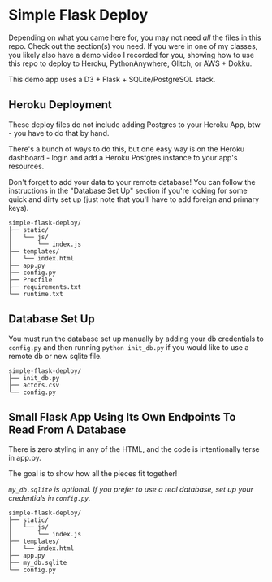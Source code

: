 # Simple Flask Deploy

Depending on what you came here for, you may not need _all_ the files in this repo. Check out the section(s) you need. If you were in one of my classes, you likely also have a demo video I recorded for you, showing how to use this repo to deploy to Heroku, PythonAnywhere, Glitch, or AWS + Dokku.

This demo app uses a D3 + Flask + SQLite/PostgreSQL stack.

## Heroku Deployment

These deploy files do not include adding Postgres to your Heroku App, btw - you have to do that by hand.

There's a bunch of ways to do this, but one easy way is on the Heroku dashboard - login and add a Heroku Postgres instance to your app's resources.

Don't forget to add your data to your remote database! You can follow the instructions in the "Database Set Up" section if you're looking for some quick and dirty set up (just note that you'll have to add foreign and primary keys).

```
simple-flask-deploy/
├── static/
│   └── js/
│       └── index.js
├── templates/
│   └── index.html
├── app.py
├── config.py
├── Procfile
├── requirements.txt
└── runtime.txt
```

## Database Set Up

You must run the database set up manually by adding your db credentials to `config.py` and then running `python init_db.py` if you would like to use a remote db or new sqlite file.

```
simple-flask-deploy/
├── init_db.py
├── actors.csv
└── config.py
```

## Small Flask App Using Its Own Endpoints To Read From A Database

There is zero styling in any of the HTML, and the code is intentionally terse in app.py. 

The goal is to show how all the pieces fit together!

_`my_db.sqlite` is optional. If you prefer to use a real database, set up your credentials in `config.py`._

```
simple-flask-deploy/
├── static/
│   └── js/
│       └── index.js
├── templates/
│   └── index.html
├── app.py
├── my_db.sqlite
└── config.py
```